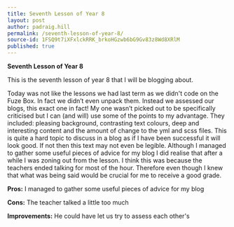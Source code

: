 ```yaml
---
title: Seventh Lesson of Year 8
layout: post
author: padraig.hill
permalink: /seventh-lesson-of-year-8/
source-id: 1FSQ9t7iXFxlckRRK_brkoHGzwb6bG9Gv83z8Wd8XRlM
published: true
---
```

**Seventh Lesson of Year 8**

This is the seventh lesson of year 8 that I will be blogging about.

Today was not like the lessons we had last term as we  didn't code on the Fuze Box. In fact we didn’t even unpack them. Instead we assessed our blogs, this exact one in fact! My one wasn’t picked out to be specifically criticised but I can (and will) use some of the points to my advantage. They included: pleasing background, contrasting text colours, deep and interesting content and the amount of change to the yml and scss files. This is quite a hard topic to discuss in a blog as if I have been successful it will look good. If not then this text may not even be legible. Although I managed to gather some useful pieces of advice for my blog I did realise that after a while I was zoning out from the lesson. I think this was because the teachers ended talking for most of the hour. Therefore even though I knew that what was being said would be crucial for me to receive a good grade.

**Pros:** I managed to gather some useful pieces of advice for my blog

**Cons:** The teacher talked a little too much

**Improvements:** He could have let us try to assess each other's

